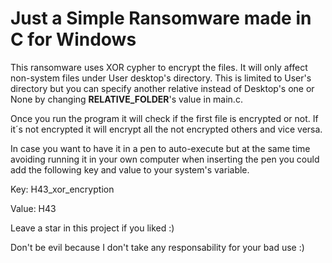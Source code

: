 # Just a Simple Ransomware made in C for Windows


This ransomware uses XOR cypher to encrypt the files. It will only affect non-system files under User desktop's directory. This is limited to User's directory but you can specify another relative instead of Desktop's one or None by changing **RELATIVE_FOLDER**'s value in main.c.

Once you run the program it will check if the first file is encrypted or not. If it´s not encrypted it will encrypt all the not encrypted others and vice versa.

In case you want to have it in a pen to auto-execute but at the same time avoiding running it in your own computer when inserting the pen you could add the following key and value to your system's variable. 

Key: H43_xor_encryption 

Value: H43


Leave a star in this project if you liked :)

Don't be evil because I don't take any responsability for your bad use :)
